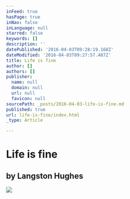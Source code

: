 ```yaml
---
inFeed: true
hasPage: true
inNav: false
inLanguage: null
starred: false
keywords: []
description: ''
datePublished: '2016-04-03T09:28:19.168Z'
dateModified: '2016-04-03T09:27:57.487Z'
title: Life is fine
author: []
authors: []
publisher:
  name: null
  domain: null
  url: null
  favicon: null
sourcePath: _posts/2016-04-03-life-is-fine.md
published: true
url: life-is-fine/index.html
_type: Article

---
```

# Life is fine

## by Langston Hughes
![](https://the-grid-user-content.s3-us-west-2.amazonaws.com/43a786db-61b7-409e-8b8c-a1aa185336d2.jpg)